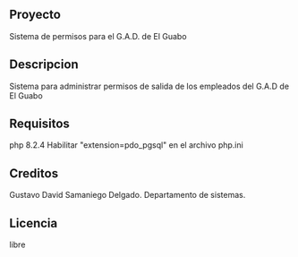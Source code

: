 ## Proyecto
Sistema de permisos para el G.A.D. de El Guabo

## Descripcion
Sistema para administrar permisos de salida de los empleados del G.A.D de El Guabo

## Requisitos
php 8.2.4
Habilitar "extension=pdo_pgsql" en el archivo php.ini

## Creditos
Gustavo David Samaniego Delgado.
Departamento de sistemas.

## Licencia
libre